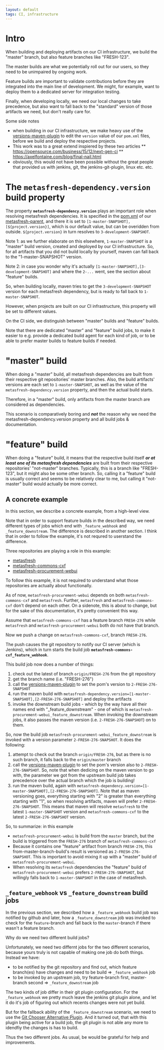 ```yaml
---
layout: default
tags: CI, infrastructure
---
```


# Intro

When building and deploying artifacts on our CI infrastructure, we build the "master" branch, but also feature branches like "FRESH-123".

The master builds are what we potentially roll out for our users, so they need to be unimpaired by ongoing work.

Feature builds are important to validate contributions before they are integrated into the main line of development.
We might, for example, want to deploy them to a dedicated server for integration testing.

Finally, when developing locally, we need our local changes to take precedence, but also want to fall back to the "standard" version of those artifacts we need, but don't really care for.

Some side notes
* when building in our CI infrastructure, we make heavy use of the [versions-maven-plugin](http://www.mojohaus.org/versions-maven-plugin) to edit the `version` value of our `pom.xml` files, before we build and deploy the respective projects.
* This work was to a great extend inspiered by these two articles 
** https://opensource.com/business/15/12/next-gen-ci
** https://axelfontaine.com/blog/final-nail.html
* obviously, this would not have been possible without the great people that provided us with jenkins, git, the jenkins-git-plugin, linux etc. etc.

# The `metasfresh-dependency.version` build property

The property **`metasfresh-dependency.version`** plays an important role when resolving metasfresh dependencies.
It is specified in the [pom.xml](https://github.com/metasfresh/metasfresh-parent/blob/master/pom.xml) of our [metasfresh-parent](https://github.com/metasfresh/metasfresh-parent), and there it is set to
`[1-master-SNAPSHOT],[${project.version}]`,
which is our default value, but can be overidden from outside.
`${project.version}` in turn resolves to `3-development-SNAPSHOT`.

Note 1: as we further elaborate on this elsewhere, `1-master-SNAPSHOT` is a "master" build version, created and deployed by our CI infrastructure. So, for all artifacts that you did not build locally by yourself, maven can fall back to the "1-master-SNAPSHOT" version.

Note 2: in case you wonder why it's actually `[1-master-SNAPSHOT],[3-development-SNAPSHOT]` and where the `2-...` went, see the section about "feature" builds.

So, when building locally, maven tries to get the `3-development-SNAPSHOT` version for each metasfresh dependency, but is ready to fall back to `1-master-SNAPSHOT`.

However, when projects are built on our CI infrastructure, this property will be set to different values.

On the CI side, we distinguish between "master" builds and "feature" builds. 

Note that there are dedicated "master" and "feature" build jobs, to  make it easier to e.g. provide a dedicated build agent for each kind of job, or to be able to prefer master builds to feature builds if needed.

# "master" build

When doing a "master" build, all metasfresh dependencies are built from their respective git repositories' master branches. 
Also, the build artifacts' versions are each set to `1-master-SNAPSHOT`, as well as the value of the `metasfresh-dependency.version` property, and then the actual build starts.

Therefore, in a "master" build, only artifacts from the master branch are considered as dependencies.

This scenario is comparatively boring and ***not*** the reason why we need the metasfresh-dependency.version property and all build jobs & documentation.
 
# "feature" build

When doing a "feature" build, it means that the respective build itself ***or at least one of its metasfresh dependencies*** are built from their respective repositories' "not-master" branches.
Typically, this is a branch like "FRESH-123", but it might also be some other branch. 
So, calling it a "feature" build is usually correct and seems to be relatively clear to me, but calling it "not-master" build would actually be more correct. 

## A concrete example

In this section, we describe a concrete example, from a high-level view.

Note that in order to support feature builds in the described way, we need different types of jobs which end with `_feature_webhook` and `_feature_downstream`. The difference is described in another section. I think that in order to follow the example, it's not requred to userstand the difference.

Three repositories are playing a role in this example:
* [metasfresh](https://github.com/metasfresh/metasfresh)
* [metasfresh-commons-cxf](https://github.com/metasfresh/metasfresh-commons-cxf)
* [metasfresh-procurement-webui](https://github.com/metasfresh/metasfresh-procurement-webui)

To follow this example, it is not required to understand what those repositories are actually about functionally.

As of now, `metasfresh-procurement-webui` depends on both `metasfresh-commons-cxf` and `metasfresh`. 
Further, `metasfresh` and `metasfresh-commons-cxf` don't depend on each other. On a sidenote, this is about to change, but for the sake of this documentation, it's pretty convenient this way. 

Assume that `metasfresh-commons-cxf` has a feature branch `FRESH-276` while `metasfresh` and `metasfresh-procurement-webui` both do not have that branch.

Now we push a change on `metasfresh-commons-cxf`, branch `FRESH-276`.

The push causes the git repository to notify our CI server (which is Jenkins), which in turn starts the build job **`metasfresh-commons-cxf_feature_webhook`**.

This build job now does a number of things:

1. check out the latest of branch `origin/FRESH-276` from the git repository
1. get the branch name (i.e. "FRESH-276")
1. call the [versions-maven-plugin](http://www.mojohaus.org/versions-maven-plugin) to set the pom's version to `2-FRESH-276-SNAPSHOT`
1. run the maven build with `metasfresh-dependency.version=[1-master-SNAPSHOT],[2-FRESH-276-SNAPSHOT]` and deploy the artifacts
1. invoke the downstream build jobs - which by the way have all their names end with "_feature_downstream" - one of which is `metasfresh-procurement-webui_feature_downstream`. 
When invoking the downstream jobs, it also passes the maven version (i.e. `2-FRESH-276-SNAPSHOT`) on to them.

So, now the build job `metasfresh-procurement-webui_feature_downstream` is invoked with a version parameter `2-FRESH-276-SNAPSHOT`. It does the following:

1. attempt to check out the branch `origin/FRESH-276`, but as there is no such branch, it falls back to the `origin/master` branch
1. call the [versions-maven-plugin](http://www.mojohaus.org/versions-maven-plugin) to set the pom's version also to `2-FRESH-276-SNAPSHOT`. 
So, note that when dedicing on the maven version to go with, the parameter we got from the upstream build job takes precedence over the actual branch which the job is building!
1. run the maven build, again with `metasfresh-dependency.version=[1-master-SNAPSHOT],[2-FRESH-276-SNAPSHOT]`. 
Note that as maven versioning goes, everything starting with "2" is greater than everything starting with "1", so when resolving artifacts, maven will prefer `2-FRESH-276-SNAPSHOT`.
This means that maven will resolve `metasfresh` to the latest `1-master-SNAPSHOT` version and `metasfresh-commons-cxf` to the latest `2-FRESH-276-SNAPSHOT` version.

So, to summarize: in this example
* `metasfresh-procurement-webui` is build from the `master` branch, but the build is triggered from the `FRESH-276` branch of `metasfresh-commons-cxf`
* Because it contains one "feature" artifact from branch `FRESH-276`, this from-master-branch-build's result is versioned as `2-FRESH-276-SNAPSHOT`. This is important to avoid mixing it up with a "master" build of `metasfresh-procurement-webui`.
* When resolving its `metasfresh` dependencies the "feature" build of `metasfresh-procurement-webui` prefers `2-FRESH-276-SNAPSHOT`, but willingly falls back to `1-master-SNAPSHOT` in the case of metasfresh.

## `_feature_webhook` vs `_feature_downstream` build jobs

In the previous section, we described how a `_feature_webhook` build job was notified by github and later, how a `_feature_downstream` job was invoked to check for the `feature`-branch and fall back to the `master`-branch if there wasn't a feature branch.

Why do we need two different build jobs?

Unfortunately, we need two differnt jobs for the two different scenarios, because yours truly is not capable of making one job do both things. Instead we have:
* to be notified by the git repository and find out, which feature branch(es) have changes and need to be build => `_feature_webhook` job
* to be invoked by an upstream job, try feature-branch first, master-branch second => `_feature_downstream` job
 
The two kinds of job differ in their git plugin configuration.
For the `_feature_webhook` we pretty much leave the jenkins git plugin alone, and let it do it's job of figuring out which recents changes were not yet build.

But for the fallback ability of the `_feature_downstream` scenario, we need to use the [Git Chooser Alternative Plugin](https://wiki.jenkins-ci.org/display/JENKINS/Git+Chooser+Alternative+Plugin). And it turned out, that with this plugin being active for a build job, the git plugin is not able any more to idendfiy the changes is has to build.

Thus the two different jobs.
As usual, be would be grateful for help and improvements.
